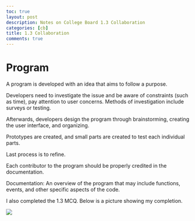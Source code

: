 ```yaml
---
toc: true
layout: post
description: Notes on College Board 1.3 Collaboration
categories: [cb]
title: 1.3 Collaboration
comments: true
---
```


# Program

A program is developed with an idea that aims to follow a purpose. 

Developers need to investigate the issue and be aware of constraints (such as time), pay attention to user concerns. Methods of investigation include surveys or testing. 

Afterwards, developers design the program through brainstorming, creating the user interface, and organizing. 

Prototypes are created, and small parts are created to test each individual parts. 

Last process is to refine. 

Each contributor to the program should be properly credited in the documentation. 

Documentation: An overview of the program that may include functions, events, and other specific aspects of the code. 


I also completed the 1.3 MCQ. Below is a picture showing my completion. 

![]({{site.baseurl}}/images/w6_CB_1-3-MCProof.jpg)
